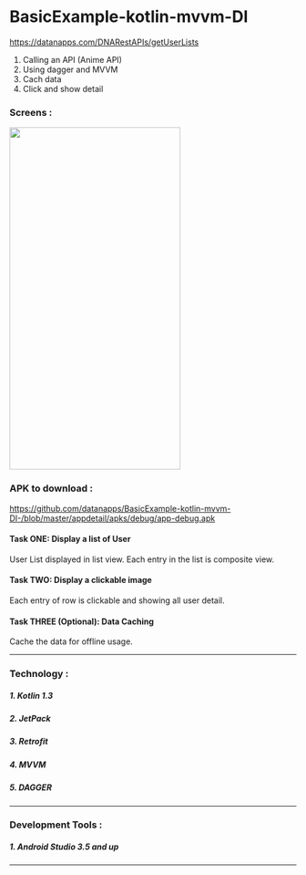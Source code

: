 # BasicExample-kotlin-mvvm-DI

https://datanapps.com/DNARestAPIs/getUserLists

1. Calling an API (Anime API)
2. Using dagger and MVVM
3. Cach data
4. Click and show detail


### Screens : 
<img src="https://github.com/datanapps/BasicExample-kotlin-mvvm-DI-/blob/master/appdetail/screens/Screenshot.png" height="600" width="300">


### APK to download : 
https://github.com/datanapps/BasicExample-kotlin-mvvm-DI-/blob/master/appdetail/apks/debug/app-debug.apk


#### Task ONE: Display a list of User
User List displayed in list view.
Each entry in the list is composite view.


#### Task TWO: Display a clickable image
Each entry of row is clickable and showing all user detail.


#### Task THREE (Optional): Data Caching
Cache the data for offline usage.


-------------------------------------------------

### Technology :
##### 1. Kotlin 1.3
##### 2. JetPack
##### 3. Retrofit
##### 4. MVVM
##### 5. DAGGER

-------------------------------------------------

### Development Tools : 
##### 1. Android Studio 3.5 and up

-------------------------------------------------
